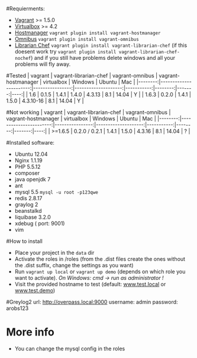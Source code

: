 #Requierments:
* [Vagrant](http://www.vagrantup.com/) >= 1.5.0
* [Virtualbox](https://www.virtualbox.org/) >= 4.2 
* [Hostmanager](https://github.com/smdahlen/vagrant-hostmanager) `vagrant plugin install vagrant-hostmanager`
* [Omnibus](https://github.com/schisamo/vagrant-omnibus) `vagrant plugin install vagrant-omnibus`
* [Librarian Chef](https://github.com/jimmycuadra/vagrant-librarian-chef) `vagrant plugin install vagrant-librarian-chef` (if this doesent work try `vagrant plugin install vagrant-librarian-chef-nochef`) and if you still have problems delete windows and all your problems will fly away.


#Tested 
| vagrant | vagrant-librarian-chef | vagrant-omnibus | vagrant-hostmanager | virtualbox | Windows | Ubuntu | Mac |
|--------:|-----------------------:|----------------:|--------------------:|-----------:|--------:|-------:|----:|
| 1.6     |        0.1.5           |     1.4.1       |       1.4.0         |  4.3.13    |    8.1  | 14.04  |  Y  |
| 1.6.3   |        0.2.0           |     1.4.1       |       1.5.0         | 4.3.10-16  |    8.1  | 14.04  |  Y  |

#Not working 
| vagrant | vagrant-librarian-chef | vagrant-omnibus | vagrant-hostmanager | virtualbox | Windows | Ubuntu | Mac |
|--------:|-----------------------:|----------------:|--------------------:|-----------:|--------:|-------:|----:|
| >=1.6.5 |    0.2.0 / 0.2.1       |     1.4.1       |       1.5.0         |  4.3.16    |    8.1  | 14.04  |  ?  |

#Installed software:
* Ubuntu 12.04
* Nginx 1.1.19
* PHP 5.5.12
* composer
* java openjdk 7
* ant
* mysql 5.5  `mysql -u root -p123qwe`
* redis 2.8.17
* graylog 2
* beanstalkd
* liquibase 3.2.0
* xdebug ( port: 9001)
* vim

#How to install
- Place your project in the `data` dir
- Activate the roles in /roles (from the .dist files create the ones without the .dist suffix, change the settings as you want)
- Run `vagrant up local` or `vagrant up demo` (depends on which role you want to activate). *On Windows: cmd -> run as administrator !*
- Visit the provided hostname to test (default: www.test.local or www.test.demo)

#Greylog2
url: http://overpass.local:9000
username: admin
password: arobs123

# More info
- You can change the mysql config in the roles
